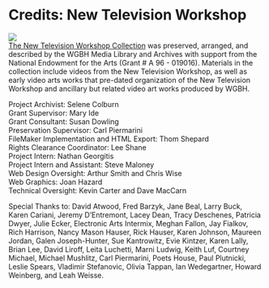 # Credits: New Television Workshop

[![](https://s3.amazonaws.com/openvault.wgbh.org/logos/NEA.jpg)](http://www.arts.gov)</br>
[The New Television Workshop Collection](/collections/ntw-the-new-television-workshop)
was preserved, arranged, and described by 
the WGBH Media Library and Archives with support from the National Endowment 
for the Arts (Grant # A 96 - 019016). Materials in the collection include 
videos from the New Television Workshop, as well as early video arts works that 
pre-dated organization of the New Television Workshop and ancillary but related 
video art works produced by WGBH.

Project Archivist: Selene Colburn<br/>
Grant Supervisor: Mary Ide<br/>
Grant Consultant: Susan Dowling<br/>
Preservation Supervisor: Carl Piermarini<br/>
FileMaker Implementation and HTML Export: Thom Shepard<br/>
Rights Clearance Coordinator: Lee Shane<br/>
Project Intern: Nathan Georgitis<br/>
Project Intern and Assistant: Steve Maloney<br/>
Web Design Oversight: Arthur Smith and Chris Wise<br/>
Web Graphics: Joan Hazard<br/>
Technical Oversight: Kevin Carter and Dave MacCarn<br/>

Special Thanks to: David Atwood, Fred Barzyk, Jane Beal, Larry Buck, 
Karen Cariani, Jeremy D’Entremont, Lacey Dean, Tracy Deschenes, Patricia Dwyer, 
Julie Ecker, Electronic Arts Intermix, Meghan Fallon, Jay Fialkov, Rich 
Harrison, Nancy Mason Hauser, Rick Hauser, Karen Johnson, Maureen Jordan, Galen 
Joseph-Hunter, Sue Kantrowitz, Evie Kintzer, Karen Lally, Brian Lee, David 
Liroff, Leita Luchetti, Marni Ludwig, Keith Luf, Courtney Michael, Michael 
Mushlitz, Carl Piermarini, Poets House, Paul Plutnicki, Leslie Spears, Vladimir 
Stefanovic, Olivia Tappan, Ian Wedegartner, Howard Weinberg, and Leah 
Weisse.
